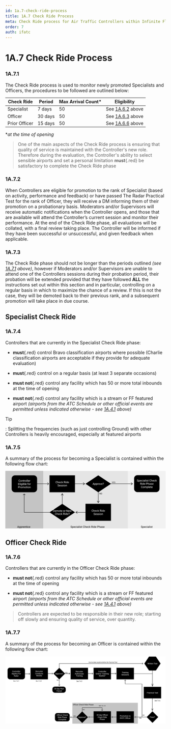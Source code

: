 ```yaml
---
id: 1a.7-check-ride-process
title: 1A.7 Check Ride Process
meta: Check Ride process for Air Traffic Controllers within Infinite Flight.
order: 7
auth: ifatc
---
```


# 1A.7  Check Ride Process



### 1A.7.1

The Check Ride process is used to monitor newly promoted Specialists and Officers, the procedures to be followed are outlined below:



| Check Ride    | Period  | Max Arrival Count* | Eligibility                                                  |
| ------------- | ------- | ------------------ | ------------------------------------------------------------ |
| Specialist    | 7 days  | 50                 | See [1A.6.2](/guide/atc-manual/1a.-administration/1a.6-rank-structure#1a.6.2) above |
| Officer       | 30 days | 50                 | See [1A.6.3](/guide/atc-manual/1a.-administration/1a.6-rank-structure#1a.6.3) above |
| Prior Officer | 15 days | 50                 | See [1A.6.6](/guide/atc-manual/1a.-administration/1a.6-rank-structure#1a.6.6) above |

**at the time of opening* 

> One of the main aspects of the Check Ride process is ensuring that quality of service is maintained with the Controller's new role. Therefore during the evaluation, the Controller's ability to select sensible airports and set a personal limitation **must**{.red} be satisfactory to complete the Check Ride phase



### 1A.7.2

When Controllers are eligible for promotion to the rank of Specialist (based on activity, performance and feedback) or have passed The Radar Practical Test for the rank of Officer, they will receive a DM informing them of their promotion on a probationary basis. Moderators and/or Supervisors will receive automatic notifications when the Controller opens, and those that are available will attend the Controller’s current session and monitor their performance. At the end of the Check Ride phase, all evaluations will be collated, with a final review taking place. The Controller will be informed if they have been successful or unsuccessful, and given feedback when applicable.



### 1A.7.3

The Check Ride phase should not be longer than the periods outlined *(see [1A.7.1](/guide/atc-manual/1a.-administration/1a.7-check-ride-process#1a.7.1) above)*, however if Moderators and/or Supervisors are unable to attend one of the Controllers sessions during their probation period, their probation will be extended provided that they have followed **ALL** the instructions set out within this section and in particular, controlling on a regular basis in which to maximize the chance of a review. If this is not the case, they will be demoted back to their previous rank, and a subsequent promotion will take place in due course.



## Specialist Check Ride 



### 1A.7.4

Controllers that are currently in the Specialist Check Ride phase:

- **must**{.red} control Bravo classification airports where possible (Charlie classification airports are acceptable if they provide for adequate evaluation)
- **must**{.red} control on a regular basis (at least 3 separate occasions)

- **must not**{.red} control any facility which has 50 or more total inbounds at the time of opening

- **must not**{.red} control any facility which is a stream or FF featured airport *(airports from the ATC Schedule or other official events are permitted unless indicated otherwise - see [1A.4.1](/guide/atc-manual/1a.-administration/1a.4-airport-selection#1a.4.1) above)*



Tip

: Splitting the frequencies (such as just controlling Ground) with other Controllers is heavily encouraged, especially at featured airports 



### 1A.7.5

A summary of the process for becoming a Specialist is contained within the following flow chart:



![Image 1A.7.7.1 - Promotion to Specialist Flowchart ](_images/manual/graphics/atc-specialist.svg)



## Officer Check Ride

 

### 1A.7.6

Controllers that are currently in the Officer Check Ride phase:

- **must not**{.red} control any facility which has 50 or more total inbounds at the time of opening

- **must not**{.red} control any facility which is a stream or FF featured airport *(airports from the ATC Schedule or other official events are permitted unless indicated otherwise - see [1A.4.1](/guide/atc-manual/1a.-administration/1a.4-airport-selection#1a.4.1) above)*



> Controllers are expected to be responsible in their new role; starting off slowly and ensuring quality of service, over quantity.



### 1A.7.7

A summary of the process for becoming an Officer is contained within the following flow chart:

![Image 7.4.8.1 - Radar Recruitment Flowchart](_images/manual/graphics/radar-recruitment-v2.svg)